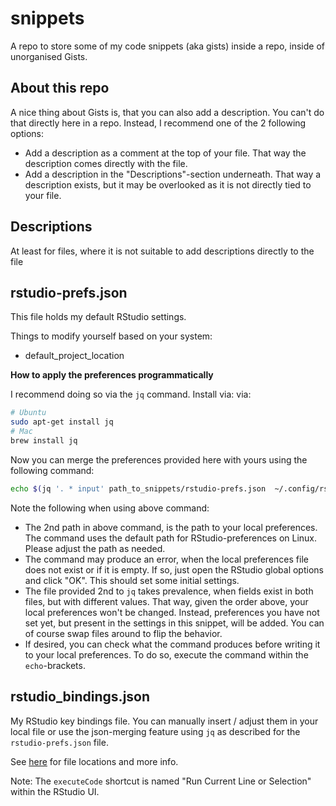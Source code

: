 # snippets

A repo to store some of my code snippets (aka gists) inside a repo, inside of unorganised Gists.

## About this repo

A nice thing about Gists is, that you can also add a description. You can't do that directly here in a repo. Instead, I recommend one of the 2 following options:

* Add a description as a comment at the top of your file. That way the description comes directly with the file.
* Add a description in the "Descriptions"-section underneath. That way a description exists, but it may be overlooked as it is not directly tied to your file.

## Descriptions

At least for files, where it is not suitable to add descriptions directly
to the file

## rstudio-prefs.json

This file holds my default RStudio settings.

Things to modify yourself based on your system:
* default_project_location

**How to apply the preferences programmatically**

I recommend doing so via the `jq` command. Install via:
via:
```bash
# Ubuntu
sudo apt-get install jq
# Mac
brew install jq
```

Now you can merge the preferences provided here with yours using the following 
command:
```bash
echo $(jq '. * input' path_to_snippets/rstudio-prefs.json  ~/.config/rstudio/rstudio-prefs.json) > ~/.config/rstudio/rstudio-prefs.json
```

Note the following when using above command:

* The 2nd path in above command, is the path to your local preferences. 
  The command uses the default path for RStudio-preferences on Linux. Please
  adjust the path as needed.
* The command may produce an error, when the local preferences file does not
  exist or if it is empty. If so, just open the RStudio global options and
  click "OK". This should set some initial settings.
* The file provided 2nd to `jq` takes prevalence, when fields exist in both
  files, but with different values. That way, given the order above, your local
  preferences won't be changed. Instead, preferences you have not set yet, but
  present in the settings in this snippet, will be added. You can of course
  swap files around to flip the behavior.
* If desired, you can check what the command produces before writing it to
  your local preferences. To do so, execute the command within the
  `echo`-brackets.

## rstudio_bindings.json

My RStudio key bindings file. You can manually insert / adjust them in your
local file or use the json-merging feature using `jq` as described for the
`rstudio-prefs.json` file.

See [here](https://support.posit.co/hc/en-us/articles/206382178-Customizing-Keyboard-Shortcuts) for file locations and more info.

Note: The `executeCode` shortcut is named "Run Current Line or Selection" within the RStudio UI.
